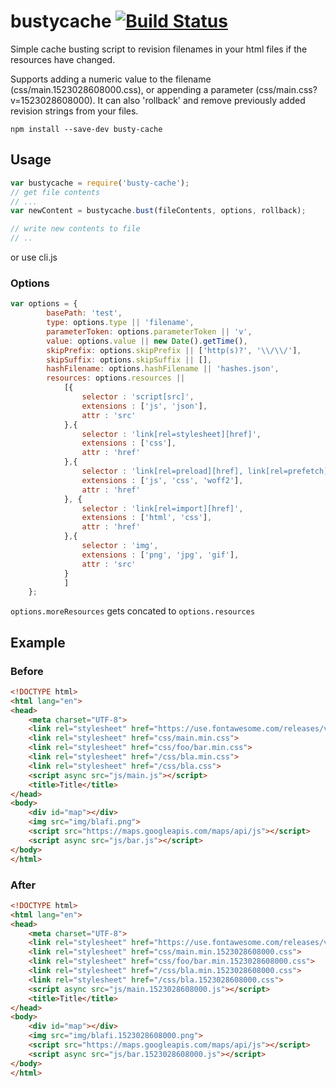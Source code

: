 # bustycache [![Build Status](https://travis-ci.org/nerdstrom/bustycache.svg?branch=master)](https://travis-ci.org/nerdstrom/bustycache)
Simple cache busting script to revision filenames in your html files if the resources have changed.

Supports adding a numeric value to the filename (css/main.1523028608000.css), or appending a parameter (css/main.css?v=1523028608000).
It can also 'rollback' and remove previously added revision strings from your files.

`npm install --save-dev busty-cache`


## Usage
```javascript
var bustycache = require('busty-cache');
// get file contents
// ...
var newContent = bustycache.bust(fileContents, options, rollback);

// write new contents to file
// ..
```
or use cli.js


### Options
```javascript
var options = {
        basePath: 'test',
        type: options.type || 'filename',
        parameterToken: options.parameterToken || 'v',
        value: options.value || new Date().getTime(),
        skipPrefix: options.skipPrefix || ['http(s)?', '\\/\\/'],
        skipSuffix: options.skipSuffix || [],
        hashFilename: options.hashFilename || 'hashes.json',
        resources: options.resources ||
            [{
                selector : 'script[src]',
                extensions : ['js', 'json'],
                attr : 'src'
            },{
                selector : 'link[rel=stylesheet][href]',
                extensions : ['css'],
                attr : 'href'
            },{
                selector : 'link[rel=preload][href], link[rel=prefetch][href]',
                extensions : ['js', 'css', 'woff2'],
                attr : 'href'
            }, {
                selector : 'link[rel=import][href]',
                extensions : ['html', 'css'],
                attr : 'href'
            },{
                selector : 'img',
                extensions : ['png', 'jpg', 'gif'],
                attr : 'src'
            }
            ]
    };
```
`options.moreResources` gets concated to `options.resources`

## Example
### Before
```html
<!DOCTYPE html>
<html lang="en">
<head>
    <meta charset="UTF-8">
    <link rel="stylesheet" href="https://use.fontawesome.com/releases/v5.0.9/css/all.css">
    <link rel="stylesheet" href="css/main.min.css">
    <link rel="stylesheet" href="css/foo/bar.min.css">
    <link rel="stylesheet" href="/css/bla.min.css">
    <link rel="stylesheet" href="/css/bla.css">
    <script async src="js/main.js"></script>
    <title>Title</title>
</head>
<body>
    <div id="map"></div>
    <img src="img/blafi.png">
    <script src="https://maps.googleapis.com/maps/api/js"></script>
    <script async src="js/bar.js"></script>
</body>
</html>
```  
### After
```html
<!DOCTYPE html>
<html lang="en">
<head>
    <meta charset="UTF-8">
    <link rel="stylesheet" href="https://use.fontawesome.com/releases/v5.0.9/css/all.css">
    <link rel="stylesheet" href="css/main.min.1523028608000.css">
    <link rel="stylesheet" href="css/foo/bar.min.1523028608000.css">
    <link rel="stylesheet" href="/css/bla.min.1523028608000.css">
    <link rel="stylesheet" href="/css/bla.1523028608000.css">
    <script async src="js/main.1523028608000.js"></script>
    <title>Title</title>
</head>
<body>
    <div id="map"></div>
    <img src="img/blafi.1523028608000.png">
    <script src="https://maps.googleapis.com/maps/api/js"></script>
    <script async src="js/bar.1523028608000.js"></script>
</body>
</html>
```


